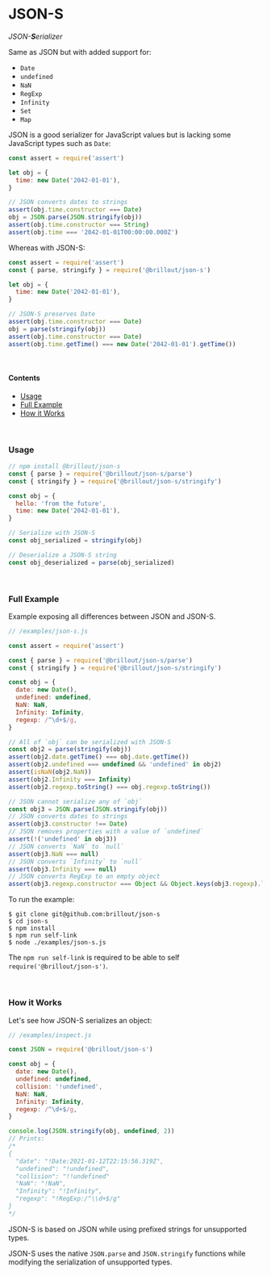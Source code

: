 <!---






    WARNING, READ THIS.
    This is a computed file. Do not edit.
    Instead, edit `/readme.template.md` and run `npm run docs` (or `yarn docs`).












    WARNING, READ THIS.
    This is a computed file. Do not edit.
    Instead, edit `/readme.template.md` and run `npm run docs` (or `yarn docs`).












    WARNING, READ THIS.
    This is a computed file. Do not edit.
    Instead, edit `/readme.template.md` and run `npm run docs` (or `yarn docs`).












    WARNING, READ THIS.
    This is a computed file. Do not edit.
    Instead, edit `/readme.template.md` and run `npm run docs` (or `yarn docs`).












    WARNING, READ THIS.
    This is a computed file. Do not edit.
    Instead, edit `/readme.template.md` and run `npm run docs` (or `yarn docs`).






-->
# JSON-S

<i>JSON-<b>S</b>erializer</i>

Same as JSON but with added support for:
 - `Date`
 - `undefined`
 - `NaN`
 - `RegExp`
 - `Infinity`
 - `Set`
 - `Map`

JSON is a good serializer for JavaScript values but
is lacking some JavaScript types such as `Date`:

~~~js
const assert = require('assert')

let obj = {
  time: new Date('2042-01-01'),
}

// JSON converts dates to strings
assert(obj.time.constructor === Date)
obj = JSON.parse(JSON.stringify(obj))
assert(obj.time.constructor === String)
assert(obj.time === '2042-01-01T00:00:00.000Z')
~~~

Whereas with JSON-S:

~~~js
const assert = require('assert')
const { parse, stringify } = require('@brillout/json-s')

let obj = {
  time: new Date('2042-01-01'),
}

// JSON-S preserves Date
assert(obj.time.constructor === Date)
obj = parse(stringify(obj))
assert(obj.time.constructor === Date)
assert(obj.time.getTime() === new Date('2042-01-01').getTime())
~~~

<br/>

#### Contents

 - [Usage](#usage)
 - [Full Example](#full-example)
 - [How it Works](#how-it-works)


<br/>

### Usage

~~~js
// npm install @brillout/json-s
const { parse } = require('@brillout/json-s/parse')
const { stringify } = require('@brillout/json-s/stringify')

const obj = {
  hello: 'from the future',
  time: new Date('2042-01-01'),
}

// Serialize with JSON-S
const obj_serialized = stringify(obj)

// Deserialize a JSON-S string
const obj_deserialized = parse(obj_serialized)
~~~

<br/>

### Full Example

Example exposing all differences between JSON and JSON-S.

~~~js
// /examples/json-s.js

const assert = require('assert')

const { parse } = require('@brillout/json-s/parse')
const { stringify } = require('@brillout/json-s/stringify')

const obj = {
  date: new Date(),
  undefined: undefined,
  NaN: NaN,
  Infinity: Infinity,
  regexp: /^\d+$/g,
}

// All of `obj` can be serialized with JSON-S
const obj2 = parse(stringify(obj))
assert(obj2.date.getTime() === obj.date.getTime())
assert(obj2.undefined === undefined && 'undefined' in obj2)
assert(isNaN(obj2.NaN))
assert(obj2.Infinity === Infinity)
assert(obj2.regexp.toString() === obj.regexp.toString())

// JSON cannot serialize any of `obj`
const obj3 = JSON.parse(JSON.stringify(obj))
// JSON converts dates to strings
assert(obj3.constructor !== Date)
// JSON removes properties with a value of `undefined`
assert(!('undefined' in obj3))
// JSON converts `NaN` to `null`
assert(obj3.NaN === null)
// JSON converts `Infinity` to `null`
assert(obj3.Infinity === null)
// JSON converts RegExp to an empty object
assert(obj3.regexp.constructor === Object && Object.keys(obj3.regexp).length === 0)
~~~

To run the example:

~~~shell
$ git clone git@github.com:brillout/json-s
$ cd json-s
$ npm install
$ npm run self-link
$ node ./examples/json-s.js
~~~

The `npm run self-link` is required to be able to self `require('@brillout/json-s')`.

<br/>

### How it Works

Let's see how JSON-S serializes an object:

~~~js
// /examples/inspect.js

const JSON = require('@brillout/json-s')

const obj = {
  date: new Date(),
  undefined: undefined,
  collision: '!undefined',
  NaN: NaN,
  Infinity: Infinity,
  regexp: /^\d+$/g,
}

console.log(JSON.stringify(obj, undefined, 2))
// Prints:
/*
{
  "date": "!Date:2021-01-12T22:15:56.319Z",
  "undefined": "!undefined",
  "collision": "!!undefined"
  "NaN": "!NaN",
  "Infinity": "!Infinity",
  "regexp": "!RegExp:/^\\d+$/g"
}
*/
~~~

JSON-S is based on JSON while using prefixed strings for unsupported types.

JSON-S uses the native `JSON.parse` and `JSON.stringify` functions while modifying the serialization of unsupported types.

<!---






    WARNING, READ THIS.
    This is a computed file. Do not edit.
    Instead, edit `/readme.template.md` and run `npm run docs` (or `yarn docs`).












    WARNING, READ THIS.
    This is a computed file. Do not edit.
    Instead, edit `/readme.template.md` and run `npm run docs` (or `yarn docs`).












    WARNING, READ THIS.
    This is a computed file. Do not edit.
    Instead, edit `/readme.template.md` and run `npm run docs` (or `yarn docs`).












    WARNING, READ THIS.
    This is a computed file. Do not edit.
    Instead, edit `/readme.template.md` and run `npm run docs` (or `yarn docs`).












    WARNING, READ THIS.
    This is a computed file. Do not edit.
    Instead, edit `/readme.template.md` and run `npm run docs` (or `yarn docs`).






-->

